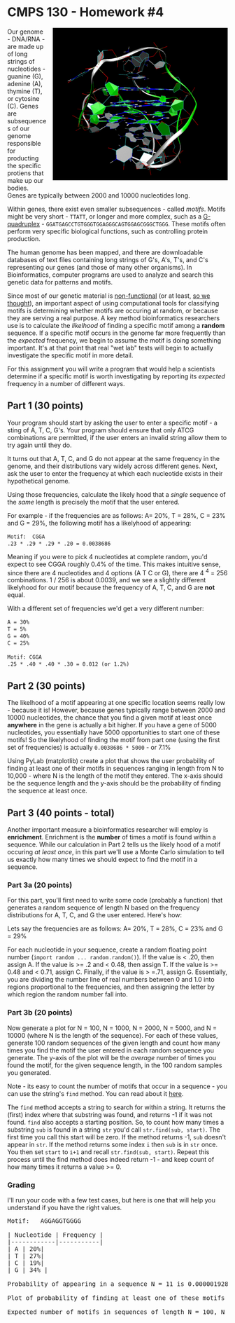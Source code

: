 # CMPS 130 - Homework #4

<img src="quad.gif" style="margin-left:1em;margin-bottom:1em;float:right"/>
Our genome - DNA/RNA - are made up of long strings of nucleotides - guanine (G), adenine (A), thymine (T), or cytosine (C).  Genes are subsequences of our genome responsible for producting the specific protiens that make up our bodies.  Genes are typically between 2000 and 10000 nucleotides long.

Within genes, there exist even smaller subsequences - called *motifs*.  Motifs might be very short - `TTATT`, or longer and more complex, such as a [G-quadruplex](http://en.wikipedia.org/wiki/G-quadruplex) - `GGATGAGCCTGTGGGTGGAGGGCAGTGGAGCGGGCTGGG`.  These motifs often perform very specific biological functions, such as controlling protein production.

The human genome has been mapped, and there are downloadable databases of text files containing long strings of G's, A's, T's, and C's representing our genes (and those of many other organisms).  In Bioinformatics, computer programs are used to analyze and search this genetic data for patterns and motifs.

Since most of our genetic material is [non-functional](http://en.wikipedia.org/wiki/Noncoding_DNA) (or at least, [so we thought](http://healthland.time.com/2012/09/06/junk-dna-not-so-useless-after-all/)), an important aspect of using computational tools for classifying motifs is determining whether motifs are occuring at random, or because they are serving a real purpose.  A key method bioinformatics researchers use is to calculate the *likelhood* of finding a specific motif among a **random** sequence.  If a specific motif occurs in the genome far more frequently than the *expected* frequency, we begin to assume the motif is doing something important.  It's at that point that real "wet lab" tests will begin to actually investigate the specific motif in more detail.

For this assignment you will write a program that would help a scientists determine if a specific motif is worth investigating by reporting its *expected* frequency in a number of different ways.

## Part 1 (30 points)
Your program should start by asking the user to enter a specific motif - a sting of A, T, C, G's.  Your program should ensure that only ATCG combinations are permitted, if the user enters an invalid string allow them to try again until they do.

It turns out that A, T, C, and G do not appear at the same frequency in the genome, and their distributions vary widely across different genes.  Next, ask the user to enter the frequency at which each nucleotide exists in their hypothetical genome.  

Using those frequencies, calculate the likely hood that a *single* sequence of the *same* length is precisely the motif that the user entered.

For example - if the frequencies are as follows:  A= 20%, T = 28%, C = 23% and G = 29%, the following motif has a likelyhood of appearing:

```
Motif:  CGGA
.23 * .29 * .29 * .20 = 0.0038686
```
Meaning if you were to pick 4 nucleotides at complete random, you'd expect to see CGGA roughly 0.4% of the time. This makes intuitive sense, since there are 4 nucleotides and 4 options (A T C or G), there are 4 <sup>4</sup> = 256 combinations.  1 / 256 is about 0.0039, and we see a slightly different likelyhood for our motif because the frequency of A, T, C, and G are **not** equal.

With a different set of frequencies we'd get a very different number:
```
A = 30%
T = 5%
G = 40%
C = 25%

Motif: CGGA
.25 * .40 * .40 * .30 = 0.012 (or 1.2%)
```

## Part 2 (30 points)
The likelhood of a motif appearing at one specific location seems really low - because it is!  However, because genes typically range between 2000 and 10000 nucleotides, the chance that you find a given motif at least once **anywhere** in the gene is actually a bit higher.  If you have a gene of 5000 nucleotides, you essentially have 5000 opportunities to start one of these motifs!  So the likelyhood of finding the motif from part one (using the first set of frequencies) is actually `0.0038686 * 5000` - or 7.1%

Using PyLab (matplotlib) create a plot that shows the user probability of finding at least one of their motifs in sequences ranging in length from N to 10,000 - where N is the length of the motif they entered.  The x-axis should be the sequence length and the y-axis should be the probability of finding the sequence at least once.

## Part 3 (40 points - total)
Another important measure a bioinformatics researcher will employ is **enrichment**.  Enrichment is the **number** of times a motif is found within a sequence.  While our calculation in Part 2 tells us the likely hood of a motif occuring *at least once*, in this part we'll use a Monte Carlo simulation to tell us exactly how many times we should expect to find the motif in a sequence.

### Part 3a (20 points)
For this part, you'll first need to write some code (probably a function) that generates a random sequence of length N based on the frequency distributions for A, T, C, and G the user entered.  Here's how:

Lets say the frequencies are as follows:  A= 20%, T = 28%, C = 23% and G = 29%

For each nucleotide in your sequence, create a random floating point number (`import random ... random.random()`).  If the value is < .20, then assign A. If the value is >= .2 and < 0.48, then assign T.  If the value is >= 0.48 and < 0.71, assign C.  Finally, if the value is > =.71, assign G.  Essentially, you are dividing the number line of real numbers between 0 and 1.0 into regions proportional to the frequencies, and then assigning the letter by which region the random number fall into.

### Part 3b (20 points)
Now generate a plot for N = 100, N = 1000, N = 2000, N = 5000, and N = 10000 (where N is the length of the sequence).  For each of these values, generate 100 random sequences of the given length and count how many times you find the motif the user entered in each random sequence you generate.  The y-axis of the plot will be the *average* number of times you found the motif, for the given sequence length, in the 100 random samples you generated.

Note - its easy to count the number of motifs that occur in a sequence - you can use the string's `find` method.  You can read about it [here](https://docs.python.org/release/3.1.3/library/stdtypes.html#str.find).

The `find` method accepts a string to search for within a string.  It returns the (first) index where that substring was found, and returns -1 if it was not found.  `find` also accepts a starting position.  So, to count how many times a substring `sub` is found in a string `str` you'd call `str.find(sub, start)`.  The first time you call this start will be zero.  If the method returns -1, `sub` doesn't appear in `str`.  If the method returns some index `i` then `sub` is in `str` once.  You then set `start` to `i+1` and recall `str.find(sub, start)`.  Repeat this process until the find method does indeed return -1 - and keep count of how many times it returns a value >= 0.

### Grading
I'll run your code with a few test cases, but here is one that will help you understand if you have the right values.

<pre>
Motif:   AGGAGGTGGGG

| Nucleotide | Frequency |
|------------|-----------|
| A | 20%|
| T | 27%|
| C | 19%|
| G | 34% |

Probability of appearing in a sequence N = 11 is 0.00000192865742 (0.000192865742%)

Plot of probability of finding at least one of these motifs in a sequences of length N to 10,000

Expected number of motifs in sequences of length N = 100, N = 1000, N = 2000, N = 5000, and N = 10000
</pre>
```
